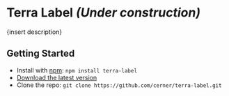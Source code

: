 # Terra Label _(Under construction)_

 {insert description}

## Getting Started

- Install with [npm](https://www.npmjs.com): `npm install terra-label`
- [Download the latest version](https://github.com/cerner/terra-label/archive/master.zip)
- Clone the repo: `git clone https://github.com/cerner/terra-label.git`
